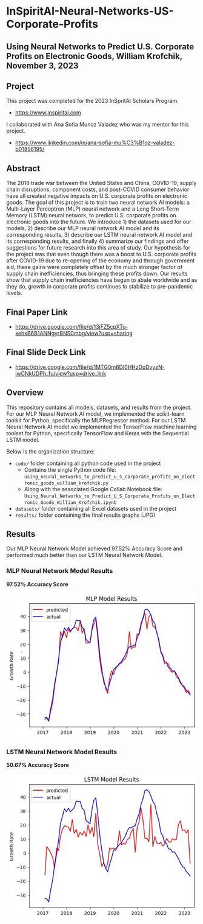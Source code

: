# InSpiritAI-Neural-Networks-US-Corporate-Profits

## Using Neural Networks to Predict U.S. Corporate Profits on Electronic Goods, William Krofchik, November 3, 2023

## Project
This project was completed  for the 2023 InSpritAI Scholars Program.
* https://www.inspiritai.com

I collaborated with Ana Sofia Munoz Valadez who was my mentor for this project.
* https://www.linkedin.com/in/ana-sofia-mu%C3%B1oz-valadez-b01856195/

## Abstract
The 2018 trade war between the United States and China, COVID-19, supply chain disruptions, component costs, and post-COVID consumer behavior have all created negative impacts on U.S. corporate profits on electronic goods. The goal of this project is to train two neural network AI models: a Multi-Layer Perceptron (MLP) neural network and a Long Short-Term Memory (LSTM) neural network, to predict U.S. corporate profits on electronic goods into the future. We introduce 1) the datasets used for our models, 2) describe our MLP neural network AI model and its corresponding results, 3) describe our LSTM neural network AI model and its corresponding results, and finally 4) summarize our findings and offer suggestions for future research into this area of study. Our hypothesis for the project was that even though there was a boost to U.S. corporate profits after COVID-19 due to re-opening of the economy and through government aid, these gains were completely offset by the much stronger factor of supply chain inefficiencies, thus bringing these profits down.  Our results show that supply chain inefficiencies have begun to abate worldwide and as they do, growth in corporate profits continues to stabilize to pre-pandemic levels.

## Final Paper Link
* https://drive.google.com/file/d/13jFZ5cpXTu-xehxB6B1ANNgyrBNS0mbg/view?usp=sharing

## Final Slide Deck Link
* https://drive.google.com/file/d/1MTG0m6DI0HHzDoDvyzN-iwCNkUDPh_fu/view?usp=drive_link

## Overview
This repository contains all models, datasets, and results from the project. For our MLP Neural Network AI model, we implemented the scikit-learn toolkit for Python, specifically the MLPRegressor method. For our LSTM Neural Network AI model we implemented the TensorFlow machine learning toolset for Python, specifically TensorFlow and Keras with the Sequential LSTM model. 

Below is the organization structure:

- `code/` folder containing all python code used in the project
  - Contains the single Python code file: `using_neural_networks_to_predict_u_s_corporate_profits_on_electronic_goods_william_krofchik.py`
  - Along with the associated Google Collab Notebook file: `Using_Neural_Networks_to_Predict_U_S_Corporate_Profits_on_Electronic_Goods_William_Krofchik.ipynb`
- `datasets/` folder containing all Excel datasets used in the project
- `results/` folder containing the final results graphs (JPG)

## Results

Our MLP Neural Network Model achieved 97.52% Accuracy Score and performed much better than our LSTM Neural Network Model.

### MLP Neural Network Model Results
<b>97.52% Accuracy Score</b>

![Alt Text](https://github.com/WilliamKrofchik/InSpiritAI-Neural-Networks-US-Corporate-Profits/blob/main/results/MLPResults.jpg)

### LSTM Neural Network Model Results
<b>50.67% Accuracy Score </b>

![Alt Text](https://github.com/WilliamKrofchik/InSpiritAI-Neural-Networks-US-Corporate-Profits/blob/main/results/LSTMResults.jpg)


